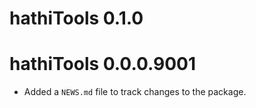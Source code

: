 # hathiTools 0.1.0

# hathiTools 0.0.0.9001

* Added a `NEWS.md` file to track changes to the package.

